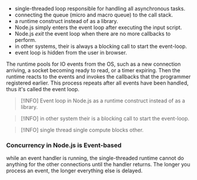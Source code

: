 - single-threaded loop responsible for handling all asynchronous tasks.
- connecting the queue (micro and macro queue) to the call stack.
- a runtime construct instead of as a library.
- Node.js simply enters the event loop after executing the input script.
- Node.js *exit* the event loop when there are no more callbacks to perform.
- in other  systems, their is always a blocking call to start the event-loop.
- event loop is hidden from the user in browser.

The runtime pools for IO events from the OS, such as a new connection arriving, a socket becoming ready to read, or a timer expiring. Then the runtime reacts to the events and invokes the callbacks that the programmer registered earlier. This process repeats after all events have been handled, thus it's called the event loop.

> [!INFO] Event loop in Node.js as a runtime construct instead of as a library.

> [!INFO] in other system their is a blocking call to start the event-loop.

>[!INFO] single thread single compute blocks other.

### Concurrency in Node.js is Event-based
while an event handler is running, the single-threaded runtime cannot do anything for the other connections until the handler returns. The longer you process an event, the longer everything else is delayed.